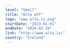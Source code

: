 ```yaml
---
level: "Small"
title: "Alta ehf"
logo: "www.alta.is.png"
startDate: "2023-01-01"
endDate: "2024-02-29"
link: "http://www.alta.is/"
country: "Iceland"
---
```

